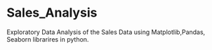 # Sales_Analysis
Exploratory Data Analysis of the Sales Data using Matplotlib,Pandas, Seaborn librarires in python.
